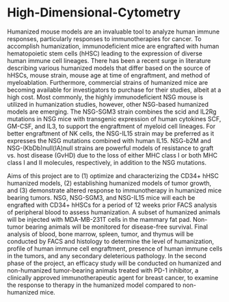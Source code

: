 # High-Dimensional-Cytometry
Humanized mouse models are an invaluable tool to analyze human immune responses, particularly responses to immunotherapies for cancer.  To accomplish humanization, immunodeficient mice are engrafted with human hematopoietic stem cells (hHSC) leading to the expression of diverse human immune cell lineages.  There has been a recent surge in literature describing various humanized models that differ based on the source of hHSCs, mouse strain, mouse age at time of engraftment, and method of myeloablation.  Furthermore, commercial strains of humanized mice are becoming available for investigators to purchase for their studies, albeit at a high cost.  Most commonly, the highly immunodeficient NSG mouse is utilized in humanization studies, however, other NSG-based humanized models are emerging.  The NSG-SGM3 strain combines the scid and IL2Rg mutations in NSG mice with transgenic expression of human cytokines SCF, GM-CSF, and IL3, to support the engraftment of myeloid cell lineages.  For better engraftment of NK cells, the NSG-IL15 strain may be preferred as it expresses the NSG mutations combined with human IL15.  NSG-b2M and NSG-(KbDb)null(IA)null strains are powerful models of resistance to graft vs. host disease (GvHD) due to the loss of either MHC class I or both MHC class I and II molecules, respectively, in addition to the NSG mutations.  

Aims of this project are to (1) optimize and characterizing the CD34+ hHSC humanized models, (2) establishing humanized models of tumor growth, and (3) demonstrate altered response to immunotherapy in humanized mice bearing tumors.  NSG, NSG-SGM3, and NSG-IL15 mice will each be engrafted with CD34+ hHSCs for a period of 12 weeks prior FACS analysis of peripheral blood to assess humanization.  A subset of humanized animals will be injected with MDA-MB-231T cells in the mammary fat pad.  Non-tumor bearing animals will be monitored for disease-free survival.  Final analysis of blood, bone marrow, spleen, tumor, and thymus will be conducted by FACS and histology to determine the level of humanization, profile of human immune cell engraftment, presence of human immune cells in the tumors, and any secondary deleterious pathology.  In the second phase of the project, an efficacy study will be conducted on humanized and non-humanized tumor-bearing animals treated with PD-1 inhibitor, a clinically approved immunotherapeutic agent for breast cancer, to examine the response to therapy in the humanized model compared to non-humanized mice.
